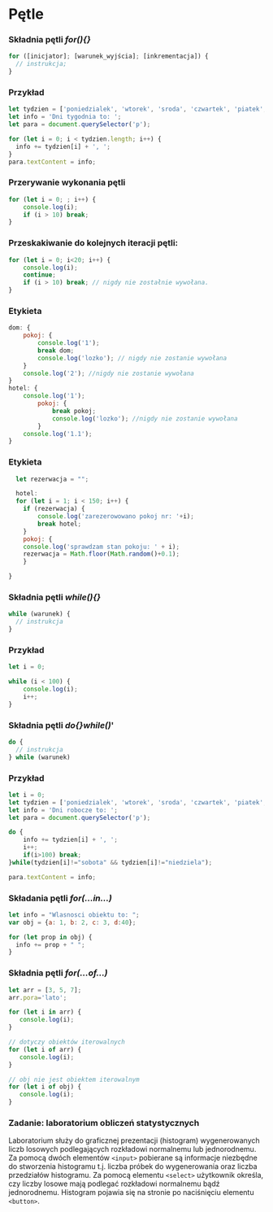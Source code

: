 # Pętle
### Składnia pętli *for(){}*
```js
for ([inicjator]; [warunek_wyjścia]; [inkrementacja]) {
  // instrukcja;
}
```
### Przykład
```js
let tydzien = ['poniedzialek', 'wtorek', 'sroda', 'czwartek', 'piatek','sobota','niedziela'];
let info = 'Dni tygodnia to: ';
let para = document.querySelector('p');

for (let i = 0; i < tydzien.length; i++) {
  info += tydzien[i] + ', ';
}
para.textContent = info;
```
### Przerywanie wykonania pętli
```js
for (let i = 0; ; i++) {
	console.log(i);
	if (i > 10) break;
}
```

### Przeskakiwanie do kolejnych iteracji pętli:
```js
for (let i = 0; i<20; i++) {
	console.log(i);
	continue;
	if (i > 10) break; // nigdy nie zostałnie wywołana.
}
```

### Etykieta
```js
dom: {
	pokoj: {
		console.log('1');
		break dom; 
		console.log('lozko'); // nigdy nie zostanie wywołana
	}
	console.log('2'); //nigdy nie zostanie wywołana
}
hotel: {
	console.log('1');
		pokoj: {
			break pokoj;
			console.log('lozko'); //nigdy nie zostanie wywołana
		}
	console.log('1.1');
}
```
### Etykieta
```js
  let rezerwacja = "";

  hotel:
  for (let i = 1; i < 150; i++) {
	if (rezerwacja) {
		console.log('zarezerowowano pokoj nr: '+i);
		break hotel;
	}
	pokoj: {
	console.log('sprawdzam stan pokoju: ' + i);
	rezerwacja = Math.floor(Math.random()+0.1);
	}

}
```
### Składnia pętli *while(){}*
```js
while (warunek) {
  // instrukcja
}
```
### Przykład
```js
let i = 0;

while (i < 100) {
	console.log(i);
	i++;
}
```

### Składnia pętli *do{}while()*'
```js
do {
  // instrukcja
} while (warunek)
```

### Przykład 
```js
let i = 0;
let tydzien = ['poniedzialek', 'wtorek', 'sroda', 'czwartek', 'piatek','sobota','niedziela'];
let info = 'Dni robocze to: ';
let para = document.querySelector('p');

do {
	info += tydzien[i] + ', ';
	i++;
	if(i>100) break;
}while(tydzien[i]!="sobota" && tydzien[i]!="niedziela");

para.textContent = info;
```
### Składania pętli *for(...in...)*
```js
let info = "Wlasnosci obiektu to: ";
var obj = {a: 1, b: 2, c: 3, d:40};

for (let prop in obj) {
  info += prop + " ";
}
```

### Składnia pętli *for(...of...)*
```js
let arr = [3, 5, 7];
arr.pora='lato';

for (let i in arr) {
   console.log(i);
}

// dotyczy obiektów iterowalnych
for (let i of arr) {
   console.log(i);
}

// obj nie jest obiektem iterowalnym
for (let i of obj) {
   console.log(i); 
}
```

### Zadanie: laboratorium obliczeń statystycznych
Laboratorium służy do graficznej prezentacji (histogram) wygenerowanych liczb
losowych podlegających rozkładowi normalnemu lub jednorodnemu. Za pomocą dwóch
elementów `<input>` pobierane są informacje niezbędne do stworzenia histogramu
t.j. liczba próbek do wygenerowania oraz liczba przedziałów histogramu. Za
pomocą elementu `<select>` użytkownik określa, czy liczby losowe mają podlegać
rozkładowi normalnemu bądź jednorodnemu. Histogram pojawia się na stronie po
naciśnięciu elementu `<button>`.


